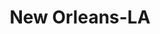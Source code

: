 ---
title: New Orleans-LA
slug: new-orleans-la
f_state:
- cms/state/louisiana.md
f_locations:
- cms/payday-loan/advance-america-2801.md
- cms/payday-loan/advance-america-2804.md
- cms/payday-loan/advance-america-2805.md
- cms/payday-loan/advance-america-2806.md
- cms/payday-loan/advance-america-2807.md
- cms/payday-loan/advance-america-3043.md
- cms/payday-loan/affordable-merchant-services-3598.md
- cms/payday-loan/american-general-exchange-inc-4288.md
- cms/payday-loan/any-kind-check-cashing-centers-4624.md
- cms/payday-loan/b-a-p-enterprises-inc-5079.md
- cms/payday-loan/cash-cow-6975.md
- cms/payday-loan/cash-cow-6982.md
- cms/payday-loan/cash-cow-6983.md
- cms/payday-loan/cash-cow-6984.md
- cms/payday-loan/check-cashing-any-kind-check-cashing-centers-10793.md
- cms/payday-loan/check-into-cash-12815.md
- cms/payday-loan/check-into-cash-12816.md
- cms/payday-loan/check-into-cash-12817.md
- cms/payday-loan/check-into-cash-12818.md
- cms/payday-loan/check-into-cash-12819.md
- cms/payday-loan/check-into-cash-12820.md
- cms/payday-loan/check-into-cash-of-louisiana-13410.md
- cms/payday-loan/check-into-cash-of-louisiana-13418.md
- cms/payday-loan/check-into-cash-of-louisiana-13419.md
- cms/payday-loan/check-into-cash-of-louisiana-13420.md
- cms/payday-loan/check-into-cash-of-louisiana-13421.md
- cms/payday-loan/check-mart-of-louisiana-13798.md
- cms/payday-loan/check-mart-of-louisiana-13799.md
- cms/payday-loan/check-services-3-14030.md
- cms/payday-loan/check-services-number-2-14033.md
- cms/payday-loan/check-services-number-2-14034.md
- cms/payday-loan/checking-center-14256.md
- cms/payday-loan/checkmate-14386.md
- cms/payday-loan/checkmate-14387.md
- cms/payday-loan/crown-loan-15517.md
- cms/payday-loan/crown-loan-15518.md
- cms/payday-loan/crown-loan-15519.md
- cms/payday-loan/dannys-check-cash-15667.md
- cms/payday-loan/easy-money-16579.md
- cms/payday-loan/easy-money-16582.md
- cms/payday-loan/easy-money-16583.md
- cms/payday-loan/easy-money-check-cashing-inc-16597.md
- cms/payday-loan/easy-money-of-louisiana-inc-16669.md
- cms/payday-loan/easy-money-of-louisiana-inc-16671.md
- cms/payday-loan/easy-money-of-louisiana-inc-16672.md
- cms/payday-loan/ez-cash-17262.md
- cms/payday-loan/ez-cash-17263.md
- cms/payday-loan/fastfunding-first-east-inc-17933.md
- cms/payday-loan/kaufman-david-b-19976.md
- cms/payday-loan/louisiana-check-cashers-inc-20546.md
- cms/payday-loan/louisiana-check-cashers-inc-20547.md
- cms/payday-loan/money-mart-21545.md
- cms/payday-loan/payday-check-cashing-inc-23843.md
- cms/payday-loan/payday-check-cashing-inc-23844.md
- cms/payday-loan/quik-cash-check-cashing-25566.md
- cms/payday-loan/quik-cash-check-cashing-25567.md
- cms/payday-loan/quik-cash-check-cashing-25568.md
- cms/payday-loan/quik-cash-check-cashing-25569.md
- cms/payday-loan/south-ern-payday-26604.md
- cms/payday-loan/south-ern-payday-26605.md
- cms/payday-loan/south-ern-payday-26606.md
- cms/payday-loan/tulane-cash-advance-27961.md
updated-on: '2024-05-30T13:41:28.615Z'
created-on: '2024-05-30T13:41:28.615Z'
published-on: '2024-05-30T13:54:32.469Z'
f_city: New Orleans
layout: '[city].html'
tags: city
---